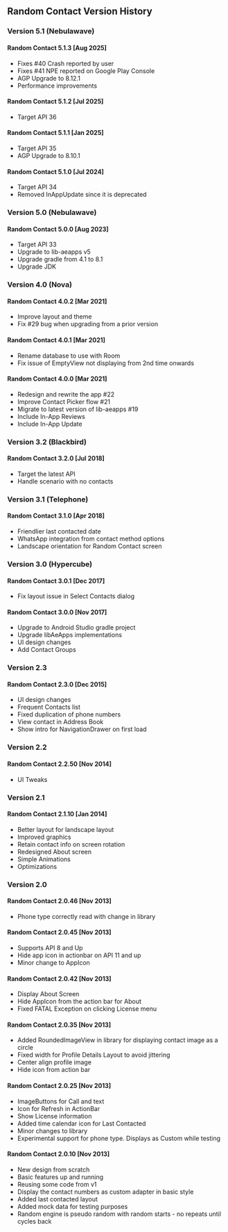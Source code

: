 ## Random Contact Version History

### Version 5.1 (Nebulawave)

#### Random Contact 5.1.3 [Aug 2025]
- Fixes #40 Crash reported by user
- Fixes #41 NPE reported on Google Play Console
- AGP Upgrade to 8.12.1
- Performance improvements

#### Random Contact 5.1.2 [Jul 2025]
- Target API 36

#### Random Contact 5.1.1 [Jan 2025]
- Target API 35
- AGP Upgrade to 8.10.1

#### Random Contact 5.1.0 [Jul 2024]
- Target API 34
- Removed InAppUpdate since it is deprecated

### Version 5.0 (Nebulawave)

#### Random Contact 5.0.0 [Aug 2023]
- Target API 33
- Upgrade to lib-aeapps v5
- Upgrade gradle from 4.1 to 8.1
- Upgrade JDK

### Version 4.0 (Nova)

#### Random Contact 4.0.2 [Mar 2021]
- Improve layout and theme
- Fix #29 bug when upgrading from a prior version

#### Random Contact 4.0.1 [Mar 2021]
- Rename database to use with Room
- Fix issue of EmptyView not displaying from 2nd time onwards

#### Random Contact 4.0.0 [Mar 2021]
- Redesign and rewrite the app #22
- Improve Contact Picker flow #21
- Migrate to latest version of lib-aeapps #19
- Include In-App Reviews
- Include In-App Update

### Version 3.2 (Blackbird)

#### Random Contact 3.2.0 [Jul 2018]
- Target the latest API
- Handle scenario with no contacts

### Version 3.1 (Telephone)

#### Random Contact 3.1.0 [Apr 2018]
- Friendlier last contacted date
- WhatsApp integration from contact method options
- Landscape orientation for Random Contact screen

### Version 3.0 (Hypercube)

#### Random Contact 3.0.1 [Dec 2017]
- Fix layout issue in Select Contacts dialog

#### Random Contact 3.0.0 [Nov 2017]
- Upgrade to Android Studio gradle project
- Upgrade libAeApps implementations
- UI design changes
- Add Contact Groups

### Version 2.3

#### Random Contact 2.3.0 [Dec 2015]
- UI design changes
- Frequent Contacts list
- Fixed duplication of phone numbers
- View contact in Address Book
- Show intro for NavigationDrawer on first load

### Version 2.2

#### Random Contact 2.2.50 [Nov 2014]
- UI Tweaks

### Version 2.1

#### Random Contact 2.1.10 [Jan 2014]
- Better layout for landscape layout
- Improved graphics
- Retain contact info on screen rotation
- Redesigned About screen
- Simple Animations
- Optimizations

### Version 2.0

#### Random Contact 2.0.46 [Nov 2013]
- Phone type correctly read with change in library

#### Random Contact 2.0.45 [Nov 2013]
- Supports API 8 and Up
- Hide app icon in actionbar on API 11 and up
- Minor change to AppIcon

#### Random Contact 2.0.42 [Nov 2013]
- Display About Screen
- Hide AppIcon from the action bar for About
- Fixed FATAL Exception on clicking License menu

#### Random Contact 2.0.35 [Nov 2013]
- Added RoundedImageView in library for displaying contact image as a circle
- Fixed width for Profile Details Layout to avoid jittering
- Center align profile image
- Hide icon from action bar

#### Random Contact 2.0.25 [Nov 2013]
- ImageButtons for Call and text
- Icon for Refresh in ActionBar
- Show License information
- Added time calendar icon for Last Contacted
- Minor changes to library
- Experimental support for phone type. Displays as Custom while testing

#### Random Contact 2.0.10 [Nov 2013]
- New design from scratch
- Basic features up and running
- Reusing some code from v1
- Display the contact numbers as custom adapter in basic style
- Added last contacted layout
- Added mock data for testing purposes
- Random engine is pseudo random with random starts - no repeats until cycles back
